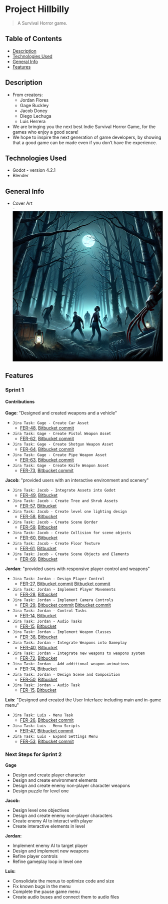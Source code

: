 # Project Hillbilly
> A Survival Horror game.
> <!--Live demo [_here_](https://www.example.com). <!-- If you have the project hosted somewhere, include the link here. -->

## Table of Contents
* [Description](#description)
* [Technologies Used](#technologies-used)
* [General Info](#general-info)
* [Features](#features)
<!-- * [License](#license) -->

## Description
- From creators:
	- Jordan Flores
	- Gage Buckley
	- Jacob Doney
	- Diego Lechuga
	- Luis Herrera
- We are bringing you the next best Indie Survival Horror Game, for the games who enjoy a good scare!
- We hope to inspire the next generation of game developers, by showing that a good game can be made even if you don’t have the experience.
<!-- You don't have to answer all the questions - just the ones relevant to your project. -->


## Technologies Used
- Godot - version 4.2.1
- Blender

## General Info
- Cover Art  
-![Cover Art](ProjectHillBilly.png)

## Features

### Sprint 1

#### Contributions 

**Gage**: "Designed and created weapons and a vehicle"

- `Jira Task: Gage - Create Car Asset`  
	- [FER-48](https://cs3398s24ferengi.atlassian.net/browse/FER-48), 
    [Bitbucket commit](https://bitbucket.org/cs3398s24ferengi/horror-game/commits/branch/FER-48-Create-Car-Asset)
- `Jira Task: Gage - Create Pistol Weapon Asset`  
	- [FER-62](https://cs3398s24ferengi.atlassian.net/browse/FER-62), 
    [Bitbucket commit](https://bitbucket.org/cs3398s24ferengi/horror-game/commits/branch/FER-62-create-pistol-weapon-asset)
- `Jira Task: Gage - Create Shotgun Weapon Asset`  
	- [FER-64](https://cs3398s24ferengi.atlassian.net/browse/FER-64), 
    [Bitbucket commit](https://bitbucket.org/cs3398s24ferengi/horror-game/commits/branch/FER-64-create-shotgun-weapon-asset)
- `Jira Task: Gage - Create Pipe Weapon Asset`  
	- [FER-63](https://cs3398s24ferengi.atlassian.net/browse/FER-63), 
    [Bitbucket commit](https://bitbucket.org/cs3398s24ferengi/horror-game/commits/branch/FER-63-create-pipe-weapon-asset)
- `Jira Task: Gage - Create Knife Weapon Asset`  
	- [FER-73](https://cs3398s24ferengi.atlassian.net/browse/FER-73), 
    [Bitbucket commit](https://bitbucket.org/cs3398s24ferengi/horror-game/commits/branch/FER-73-create-knife-weapon-asset)


**Jacob**: "provided users with an interactive environment and scenery"

- `Jira Task: Jacob - Integrate Assets into Godot`  
	- [FER-49](https://cs3398s24ferengi.atlassian.net/browse/FER-49?atlOrigin=eyJpIjoiYWY1YmRhNGZiMjMxNGYwYWEwZTlhMzYyMmVmN2E5YWMiLCJwIjoiaiJ9), 
    [Bitbucket](https://bitbucket.org/cs3398s24ferengi/horror-game/commits/branch/FER-61-%26-FER-49-Create-Floorox)  
- `Jira Task: Jacob - Create Tree and Shrub Assets`  
	- [FER-57](https://cs3398s24ferengi.atlassian.net/browse/FER-57?atlOrigin=eyJpIjoiM2U3NjQyZmZlMzcwNDdiNmI4NzgyYTE1YWFlMGIyNjYiLCJwIjoiaiJ9), 
    [Bitbucket](https://bitbucket.org/cs3398s24ferengi/horror-game/commits/branch/JD1568-Level1-Buiild)  
- `Jira Task: Jacob - Create level one lighting design`   
	- [FER-58](https://cs3398s24ferengi.atlassian.net/browse/FER-58?atlOrigin=eyJpIjoiYWQxMDkyN2FmMjExNDllZTkyM2MzZDM2YWQzZDAwNDUiLCJwIjoiaiJ9), 
    [Bitbucket](https://bitbucket.org/cs3398s24ferengi/horror-game/commits/branch/feature%2FFER-58-lighting-design)   
- `Jira Task: Jacob - Create Scene Border`   
	- [FER-59](https://cs3398s24ferengi.atlassian.net/browse/FER-59?atlOrigin=eyJpIjoiNjIwMzY0ZmU4YzljNDZmMzk2YzEyMjExZGMzZDc4YzAiLCJwIjoiaiJ9), 
    [Bitbucket](https://bitbucket.org/cs3398s24ferengi/horror-game/commits/branch/FER-59-Border-Art)  
- `Jira Task: Jacob - Create Collision for scene objects`  
	- [FER-60](https://cs3398s24ferengi.atlassian.net/browse/FER-60?atlOrigin=eyJpIjoiODNiOTYyMThiNWQzNDI0MGI0MzJmNjQ0NjY1ZmE2MmEiLCJwIjoiaiJ9), 
    [Bitbucket](https://bitbucket.org/cs3398s24ferengi/horror-game/commits/branch/FER-60-Collision-Detection)   
- `Jira Task: Jacob - Create Floor Texture`   
	- [FER-61](https://cs3398s24ferengi.atlassian.net/browse/FER-61?atlOrigin=eyJpIjoiYzYzMDNlOTA0NTg2NDA1YmFjMjBkZTk0YmI4NGNjNzMiLCJwIjoiaiJ9), 
    [Bitbucket](https://bitbucket.org/cs3398s24ferengi/horror-game/commits/branch/FER-61-%26-FER-49-Create-Floor)   
- `Jira Task: Jacob - Create Scene Objects and Elements`   
	- [FER-69](https://cs3398s24ferengi.atlassian.net/browse/FER-69?atlOrigin=eyJpIjoiN2VjMzcyZjE2ODM0NGNmM2FhMDE2MWUxNDdmZThkZmUiLCJwIjoiaiJ9), 
    [Bitbucket](https://bitbucket.org/cs3398s24ferengi/horror-game/commits/branch/feature/FER-69-Extra-Scene-Elements)   


**Jordan**: "provided users with responsive player control and weapons"

- `Jira Task: Jordan - Design Player Control`  
	- [FER-27](https://cs3398s24ferengi.atlassian.net/browse/FER-27), 
    [Bitbucket commit](https://bitbucket.org/cs3398s24ferengi/%7B66959c0a-8754-4321-a203-1172c8ca1a8b%7D/commits/9026aa9898c8012a8c4c9c1c967a16f17c00071c)
	[Bitbucket commit](https://bitbucket.org/cs3398s24ferengi/%7B66959c0a-8754-4321-a203-1172c8ca1a8b%7D/commits/665bd1d7ceff287688398b56c3824320b11523d5)    
- `Jira Task: Jordan - Implement Player Movements`  
	- [FER-28](https://cs3398s24ferengi.atlassian.net/browse/FER-28), 
    [Bitbucket](https://bitbucket.org/cs3398s24ferengi/horror-game/commits/branch/feature%2FFER-28-implement-player-movement)  
- `Jira Task: Jordan - Implement Camera Controls`   
	- [FER-29](https://cs3398s24ferengi.atlassian.net/browse/FER-29), 
    [Bitbucket commit](https://bitbucket.org/cs3398s24ferengi/%7B66959c0a-8754-4321-a203-1172c8ca1a8b%7D/commits/4456c3d9c64383fe0f455398eb424849d50072dd)
	[Bitbucket commit](https://bitbucket.org/cs3398s24ferengi/%7B66959c0a-8754-4321-a203-1172c8ca1a8b%7D/commits/91bc5fc0dddd76e0f17a120fe0846c6a9bdb6943)     
- `Jira Task: Jordan - Control Tasks`   
	- [FER-14](https://cs3398s24ferengi.atlassian.net/browse/FER-14), 
    [Bitbucket](https://bitbucket.org/cs3398s24ferengi/horror-game/commits/branch/feature%2FFER-14-control-tasks)  
- `Jira Task: Jordan - Audio Tasks`  
	- [FER-15](https://cs3398s24ferengi.atlassian.net/browse/FER-15), 
    [Bitbucket](https://bitbucket.org/cs3398s24ferengi/horror-game/commits/branch/feature%2FFER-15-audio-task)   
- `Jira Task: Jordan - Implement Weapon Classes`   
	- [FER-38](https://cs3398s24ferengi.atlassian.net/browse/FER-38), 
    [Bitbucket](https://bitbucket.org/cs3398s24ferengi/horror-game/commits/branch/feature%2FFER-38-implement-weapon-classes)   
- `Jira Task: Jordan - Integrate Weapons into Gameplay`   
	- [FER-40](https://cs3398s24ferengi.atlassian.net/browse/FER-40), 
    [Bitbucket](https://bitbucket.org/cs3398s24ferengi/horror-game/commits/branch/feature%2FFER-40-integrate-weapons-into-gameplay)  
- `Jira Task: Jordan - Integrate new weapons to weapons system`   
	- [FER-72](https://cs3398s24ferengi.atlassian.net/browse/FER-72), 
    [Bitbucket](https://bitbucket.org/cs3398s24ferengi/horror-game/commits/branch/feature%2FFER-72-integrate-new-weapons)  
- `Jira Task: Jordan - Add additional weapon animations`   
	- [FER-74](https://cs3398s24ferengi.atlassian.net/browse/FER-74), 
    [Bitbucket](https://bitbucket.org/cs3398s24ferengi/horror-game/commits/branch/feature%2FFER-74-add-additional-weapon-animations) 
- `Jira Task: Jordan - Design Scene and Composition`   
	- [FER-50](https://cs3398s24ferengi.atlassian.net/browse/FER-50), 
    [Bitbucket](https://bitbucket.org/cs3398s24ferengi/horror-game/commits/branch/feature%2FFER-50-design-scene-and-composition)   
- `Jira Task: Jordan - Audio Task`   
	- [FER-15](https://cs3398s24ferengi.atlassian.net/browse/FER-15), 
    [Bitbucket](https://bitbucket.org/cs3398s24ferengi/horror-game/commits/branch/feature%2FFER-15-audio-task)   

**Luis**: "Designed and created the User Interface including main and in-game menu"

- `Jira Task: Luis - Menu Task`  
	- [FER-26](https://cs3398s24ferengi.atlassian.net/browse/FER-26), 
    [Bitbucket commit](https://bitbucket.org/cs3398s24ferengi/horror-game/commits/branch/feature%2FFER-26-menu-task)
- `Jira Task: Luis - Menu Scripts`  
	- [FER-47](https://cs3398s24ferengi.atlassian.net/browse/FER-47), 
    [Bitbucket commit](https://bitbucket.org/cs3398s24ferengi/horror-game/commits/branch/FER-47-menu-scrips)
- `Jira Task: Luis - Expand Settings Menu`  
	- [FER-53](https://cs3398s24ferengi.atlassian.net/browse/FER-53), 
    [Bitbucket commit](https://bitbucket.org/cs3398s24ferengi/horror-game/commits/branch/FER-53-expand-settings-menu-1)

### Next Steps for Sprint 2

**Gage**
-	Design and create player character
-	Design and create environment elements
-	Design and create enemy non-player character weapons
-	Design puzzle for level one

**Jacob:**	
-	Design level one objectives  
- 	Design and create enemy non-player characters  
- 	Create enemy AI to interact with player  
- 	Create interactive elements in level  

**Jordan:**  
-	Implement enemy AI to target player  
- 	Design and implement new weapons  
- 	Refine player controls  
- 	Refine gameplay loop in level one

**Luis:**	
-	Consolidate the menus to optimize code and size  
-	Fix known bugs in the menu  
-	Complete the pause game menu  
-	Create audio buses and connect them to audio files  

<!-- Optional -->
<!-- ## License -->
<!-- This project is open source and available under the [... License](). -->

<!-- You don't have to include all sections - just the one's relevant to your project -->
